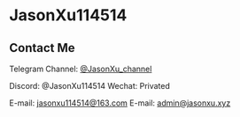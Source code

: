 
# JasonXu114514

## Contact Me

Telegram Channel: [@JasonXu_channel](https://t.me/jasonxu_channel)

Discord: @JasonXu114514
Wechat: Privated

E-mail: jasonxu114514@163.com
E-mail: admin@jasonxu.xyz

